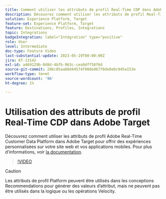 ```yaml
---
title: Comment utiliser les attributs de profil Real-Time CDP dans Adobe Target ?
description: Découvrez comment utiliser les attributs de profil Real-Time Customer Data Platform dans Adobe Target pour offrir des expériences personnalisées sur votre site web et vos applications mobiles.
solution: Experience Platform, Target
feature-set: Experience Platform, Target
feature: Destinations, Profiles, Integrations
topic: Integrations
badgeIntegration: label="Intégration" type="positive"
role: User
level: Intermediate
doc-type: Feature Video
last-substantial-update: 2023-05-19T00:00:00Z
jira: KT-13142
exl-id: a469129b-0d8d-4bfb-963c-cea9dff58f6d
source-git-commit: 286c85aa88d44574f00ded67f0de8e0c945a153e
workflow-type: tm+mt
source-wordcount: '96'
ht-degree: 1%

---
```


# Utilisation des attributs de profil Real-Time CDP dans Adobe Target

Découvrez comment utiliser les attributs de profil Adobe Real-Time Customer Data Platform dans Adobe Target pour offrir des expériences personnalisées sur votre site web et vos applications mobiles. Pour plus d’informations, voir [la documentation](https://experienceleague.adobe.com/docs/target/using/integrate/integrating-with-rtcdp.html?lang=fr).

>[!VIDEO](https://video.tv.adobe.com/v/3451895/?learn=on&enablevpops&captions=fre_fr)

>[!CAUTION]
>
>Les attributs de profil Platform peuvent être utilisés dans les conceptions Recommendations pour générer des valeurs d’attribut, mais ne peuvent pas être utilisés dans la logique ou les opérations Velocity.
